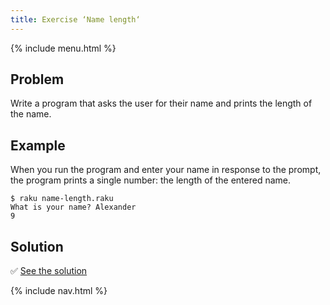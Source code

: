 ```yaml
---
title: Exercise ‘Name length‘
---
```


{% include menu.html %}

## Problem

Write a program that asks the user for their name and prints the length of the name.

## Example

When you run the program and enter your name in response to the prompt, the program prints a single number: the length of the entered name.

```console
$ raku name-length.raku
What is your name? Alexander
9
```

## Solution

✅ [See the solution](solution)

{% include nav.html %}
